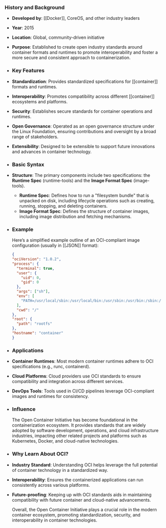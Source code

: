 ### **History and Background**
- **Developed by**: [[Docker]], CoreOS, and other industry leaders
- **Year**: 2015
- **Location**: Global, community-driven initiative
- **Purpose**: Established to create open industry standards around container formats and runtimes to promote interoperability and foster a more secure and consistent approach to containerization.
- ### **Key Features**
- **Standardization**: Provides standardized specifications for [[container]] formats and runtimes.
- **Interoperability**: Promotes compatibility across different [[container]] ecosystems and platforms.
- **Security**: Establishes secure standards for container operations and runtimes.
- **Open Governance**: Operated as an open governance structure under the Linux Foundation, ensuring contributions and oversight by a broad range of stakeholders.
- **Extensibility**: Designed to be extensible to support future innovations and advances in container technology.
- ### **Basic Syntax**
- **Structure**: The primary components include two specifications: the **Runtime Spec** (runtime-tools) and the **Image Format Spec** (image-tools).
	- **Runtime Spec**: Defines how to run a "filesystem bundle" that is unpacked on disk, including lifecycle operations such as creating, running, stopping, and deleting containers.
	- **Image Format Spec**: Defines the structure of container images, including image distribution and fetching mechanisms.
- ### **Example**
  
  Here’s a simplified example outline of an OCI-compliant image configuration (usually in [[JSON]] format):
  
  ```json
  {
  "ociVersion": "1.0.2",
  "process": {
    "terminal": true,
    "user": {
      "uid": 0,
      "gid": 0
    },
    "args": ["sh"],
    "env": [
      "PATH=/usr/local/sbin:/usr/local/bin:/usr/sbin:/usr/bin:/sbin:/bin"
    ],
    "cwd": "/"
  },
  "root": {
    "path": "rootfs"
  },
  "hostname": "container"
  }
  ```
- ### **Applications**
- **Container Runtimes**: Most modern container runtimes adhere to OCI specifications (e.g., runc, containerd).
- **Cloud Platforms**: Cloud providers use OCI standards to ensure compatibility and integration across different services.
- **DevOps Tools**: Tools used in CI/CD pipelines leverage OCI-compliant images and runtimes for consistency.
- ### **Influence**
  
  The Open Container Initiative has become foundational in the containerization ecosystem. It provides standards that are widely adopted by software development, operations, and cloud infrastructure industries, impacting other related projects and platforms such as Kubernetes, Docker, and cloud-native technologies.
- ### **Why Learn About OCI?**
- **Industry Standard**: Understanding OCI helps leverage the full potential of container technology in a standardized way.
- **Interoperability**: Ensures the containerized applications can run consistently across various platforms.
- **Future-proofing**: Keeping up with OCI standards aids in maintaining compatibility with future container and cloud-native advancements.
  
  Overall, the Open Container Initiative plays a crucial role in the modern container ecosystem, promoting standardization, security, and interoperability in container technologies.